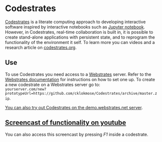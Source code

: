 # Codestrates

[Codestrates](codestrates.org) is a literate computing approach to developing interactive software inspired by interactive notebooks such as [Jupyter notebook](http://jupyter.org). However, in Codestrates, real-time collaboration is built in, it is possible to create stand-alone applications with persistent state, and to reprogram the functionality of the environment it self. To learn more you can videos and a research article on [codestrates.org](codestrates.org).

## Use
To use Codestrates you need access to a [Webstrates](webstrates.net) server. Refer to the [Webstrates documentation](webstrates.github.io) for instructions on how to set one up.
To create a new codestrate on a Webstrates server go to:  
`yourserver.com/new?prototypeUrl=https://github.com/cklokmose/Codestrates/archive/master.zip`.

[You can also try out Codestrates on the demo.webstrates.net server](yourserver.com/new?prototypeUrl=https://github.com/cklokmose/Codestrates/archive/master.zip).

## [Screencast of functionality on youtube](https://www.youtube.com/watch?v=7HedZZoFC-s)
You can also access this screencast by pressing _F1_ inside a codestrate.

